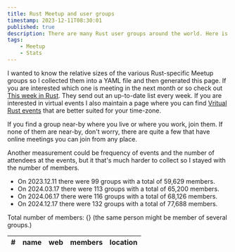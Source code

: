 ```yaml
---
title: Rust Meetup and user groups
timestamp: 2023-12-11T08:30:01
published: true
description: There are many Rust user groups around the world. Here is the full list with location and the number of members.
tags:
    - Meetup
    - Stats
---
```


I wanted to know the relative sizes of the various Rust-specific Meetup groups so I collected them into a YAML file and then generated this page.
If you are interested which one is meeting in the next month or so check out [This week in Rust](https://this-week-in-rust.org/).
They send out an up-to-date list every week. If you are interested in virtual events I also maintain a page where you can find
[Vritual Rust events](https://events.code-maven.com/) that are better suited for your time-zone.

If you find a group near-by where you live or where you work, join them. If none of them are near-by, don't worry, there are quite a few that have
online meetings you can join from any place.

Another measurement could be frequency of events and the number of attendees at the events, but it that's much harder to collect so I stayed with
the number of members.

* On 2023.12.11 there were 99 groups with a total of 59,629 members.
* On 2024.03.17 there were 113 groups with a total of 65,200 members.
* On 2024.06.17 there were 116 groups with a total of 68,126 members.
* On 2024.12.17 there were 132 groups with a total of 77,688 members.

Total number of members: {} (the same person might be member of several groups.)

| # | name | web | members | location |
| - | ---- | --- | ------- | -------- |
